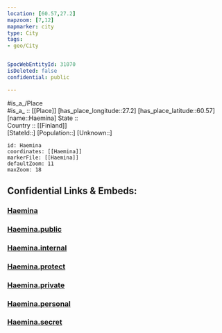 ```yaml
---
location: [60.57,27.2] 
mapzoom: [7,12] 
mapmarker: city 
type: City
tags:
- geo/City


SpocWebEntityId: 31070
isDeleted: false
confidential: public

---
```

#is_a_/Place  
#is_a_ :: [[Place]] 
[has_place_longitude::27.2] 
[has_place_latitude::60.57] 
[name::Haemina] 
State ::  
Country :: [[Finland]]  
[StateId::] 
[Population::] 
[Unknown::] 


```leaflet
id: Haemina
coordinates: [[Haemina]] 
markerFile: [[Haemina]] 
defaultZoom: 11 
maxZoom: 18
```


## Confidential Links & Embeds: 

### [Haemina](/_Standards/Earth/Continent/Europe/Europe~North/Finland/City/Haemina.md) 

### [Haemina.public](/_public/Earth/Continent/Europe/Europe~North/Finland/City/Haemina.public.md) 

### [Haemina.internal](/_internal/Earth/Continent/Europe/Europe~North/Finland/City/Haemina.internal.md) 

### [Haemina.protect](/_protect/Earth/Continent/Europe/Europe~North/Finland/City/Haemina.protect.md) 

### [Haemina.private](/_private/Earth/Continent/Europe/Europe~North/Finland/City/Haemina.private.md) 

### [Haemina.personal](/_personal/Earth/Continent/Europe/Europe~North/Finland/City/Haemina.personal.md) 

### [Haemina.secret](/_secret/Earth/Continent/Europe/Europe~North/Finland/City/Haemina.secret.md)

